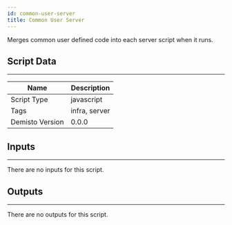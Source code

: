 ```yaml
---
id: common-user-server
title: Common User Server
---
```


Merges common user defined code into each server script when it runs.

## Script Data
---

| **Name** | **Description** |
| --- | --- |
| Script Type | javascript |
| Tags | infra, server |
| Demisto Version | 0.0.0 |

## Inputs
---
There are no inputs for this script.

## Outputs
---
There are no outputs for this script.

